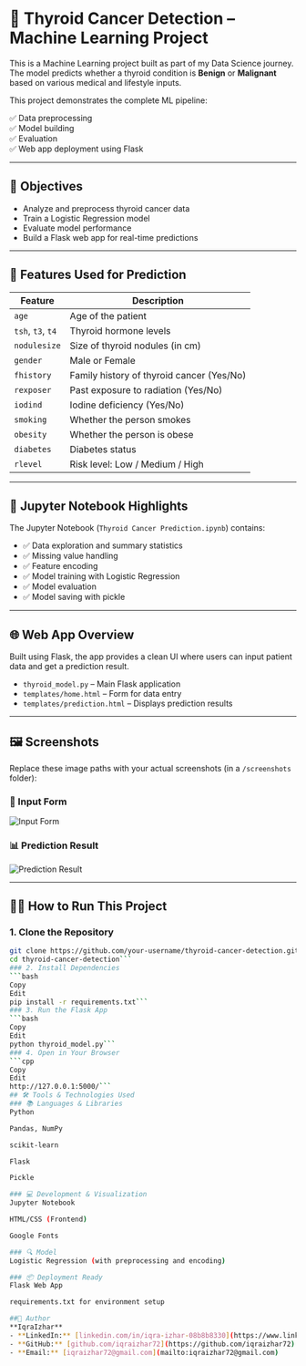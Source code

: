# 🧠 Thyroid Cancer Detection – Machine Learning Project

This is a Machine Learning project built as part of my Data Science journey. The model predicts whether a thyroid condition is **Benign** or **Malignant** based on various medical and lifestyle inputs.

This project demonstrates the complete ML pipeline:

✅ Data preprocessing  
✅ Model building  
✅ Evaluation  
✅ Web app deployment using Flask  

---

## 📌 Objectives

- Analyze and preprocess thyroid cancer data  
- Train a Logistic Regression model  
- Evaluate model performance  
- Build a Flask web app for real-time predictions  

---

## 🧠 Features Used for Prediction

| Feature     | Description |
|-------------|-------------|
| `age`       | Age of the patient |
| `tsh`, `t3`, `t4` | Thyroid hormone levels |
| `nodulesize` | Size of thyroid nodules (in cm) |
| `gender`    | Male or Female |
| `fhistory`  | Family history of thyroid cancer (Yes/No) |
| `rexposer`  | Past exposure to radiation (Yes/No) |
| `iodind`    | Iodine deficiency (Yes/No) |
| `smoking`   | Whether the person smokes |
| `obesity`   | Whether the person is obese |
| `diabetes`  | Diabetes status |
| `rlevel`    | Risk level: Low / Medium / High |

---

## 📒 Jupyter Notebook Highlights

The Jupyter Notebook (`Thyroid Cancer Prediction.ipynb`) contains:

- ✅ Data exploration and summary statistics  
- ✅ Missing value handling  
- ✅ Feature encoding  
- ✅ Model training with Logistic Regression  
- ✅ Model evaluation  
- ✅ Model saving with pickle  

---

## 🌐 Web App Overview

Built using Flask, the app provides a clean UI where users can input patient data and get a prediction result.

- `thyroid_model.py` – Main Flask application  
- `templates/home.html` – Form for data entry  
- `templates/prediction.html` – Displays prediction results  

---

## 🖼 Screenshots

Replace these image paths with your actual screenshots (in a `/screenshots` folder):

### 🔘 Input Form
![Input Form](screenshots/form.png)

### 📊 Prediction Result
![Prediction Result](screenshots/result.png)

---

## 🏃‍♂️ How to Run This Project

### 1. Clone the Repository

```bash
git clone https://github.com/your-username/thyroid-cancer-detection.git
cd thyroid-cancer-detection```
### 2. Install Dependencies
```bash
Copy
Edit
pip install -r requirements.txt```
### 3. Run the Flask App
```bash
Copy
Edit
python thyroid_model.py```
### 4. Open in Your Browser
```cpp
Copy
Edit
http://127.0.0.1:5000/```
## 🛠 Tools & Technologies Used
### 📚 Languages & Libraries
Python

Pandas, NumPy

scikit-learn

Flask

Pickle

### 💻 Development & Visualization
Jupyter Notebook

HTML/CSS (Frontend)

Google Fonts

### 🔍 Model
Logistic Regression (with preprocessing and encoding)

### 📦 Deployment Ready
Flask Web App

requirements.txt for environment setup

##👤 Author
**IqraIzhar**
- **LinkedIn:** [linkedin.com/in/iqra-izhar-08b8b8330](https://www.linkedin.com/in/iqra-izhar-08b8b8330)  
- **GitHub:** [github.com/iqraizhar72](https://github.com/iqraizhar72)
- **Email:** [iqraizhar72@gmail.com](mailto:iqraizhar72@gmail.com)
